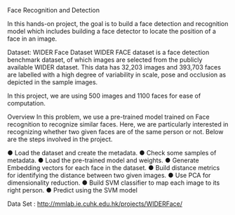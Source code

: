 Face Recognition and Detection 

In this hands-on project, the goal is to build a face detection and recognition model which includes building a face detector to locate the position of a face in an image.

Dataset: WIDER Face Dataset
WIDER FACE dataset is a face detection benchmark dataset, of which images are selected from the publicly available WIDER dataset. This data has 32,203 images and 393,703 faces are labelled with a high degree of variability in scale, pose and occlusion as depicted in the sample images.

In this project, we are using 500 images and 1100 faces for ease of computation.

Overview
In this problem, we use a pre-trained model trained on Face recognition to recognize similar faces.
Here, we are particularly interested in recognizing whether two given faces are of the same person or not. Below are the steps involved in the project.

● Load the dataset and create the metadata.
● Check some samples of metadata.
● Load the pre-trained model and weights.
● Generate Embedding vectors for each face in the dataset.
● Build distance metrics for identifying the distance between two given images.
● Use PCA for dimensionality reduction.
● Build SVM classifier to map each image to its right person.
● Predict using the SVM model

Data Set : http://mmlab.ie.cuhk.edu.hk/projects/WIDERFace/

